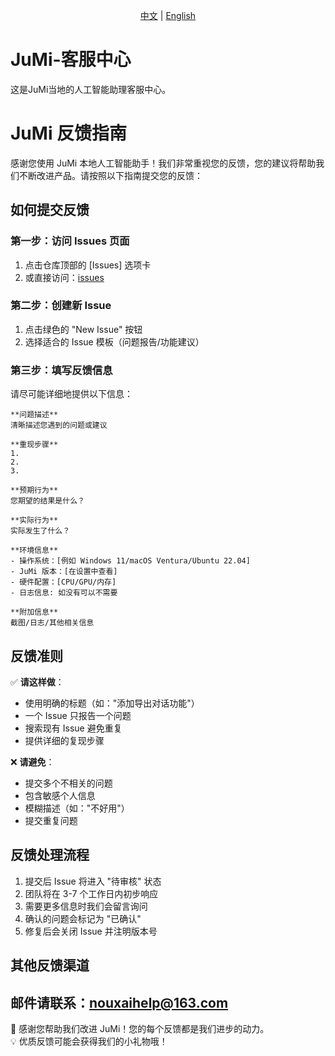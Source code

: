 <p align="center"><a href="https://github.com/nouxai/JuMi-Customer-Service-Center/blob/main/README.md">中文</a> | <a href="https://github.com/nouxai/JuMi-Customer-Service-Center/blob/main/README-EN.md">English</a><br></p>

# JuMi-客服中心
这是JuMi当地的人工智能助理客服中心。

# JuMi 反馈指南

感谢您使用 JuMi 本地人工智能助手！我们非常重视您的反馈，您的建议将帮助我们不断改进产品。请按照以下指南提交您的反馈：

## 如何提交反馈

### 第一步：访问 Issues 页面
1. 点击仓库顶部的 [Issues] 选项卡
2. 或直接访问：[issues](https://github.com/nouxai/JuMi-Customer-Service-Center/issues)

### 第二步：创建新 Issue
1. 点击绿色的 "New Issue" 按钮
2. 选择适合的 Issue 模板（问题报告/功能建议）

### 第三步：填写反馈信息
请尽可能详细地提供以下信息：
```
**问题描述**
清晰描述您遇到的问题或建议

**重现步骤**
1. 
2. 
3. 

**预期行为**
您期望的结果是什么？

**实际行为**
实际发生了什么？

**环境信息**
- 操作系统：[例如 Windows 11/macOS Ventura/Ubuntu 22.04]
- JuMi 版本：[在设置中查看]
- 硬件配置：[CPU/GPU/内存]
- 日志信息: 如没有可以不需要

**附加信息**
截图/日志/其他相关信息
```

## 反馈准则
✅ **请这样做**：
- 使用明确的标题（如："添加导出对话功能"）
- 一个 Issue 只报告一个问题
- 搜索现有 Issue 避免重复
- 提供详细的复现步骤

❌ **请避免**：
- 提交多个不相关的问题
- 包含敏感个人信息
- 模糊描述（如："不好用"）
- 提交重复问题

## 反馈处理流程
1. 提交后 Issue 将进入 "待审核" 状态
2. 团队将在 3-7 个工作日内初步响应
3. 需要更多信息时我们会留言询问
4. 确认的问题会标记为 "已确认"
5. 修复后会关闭 Issue 并注明版本号

## 其他反馈渠道
邮件请联系：nouxaihelp@163.com  
---

🙏 感谢您帮助我们改进 JuMi！您的每个反馈都是我们进步的动力。  
💡 优质反馈可能会获得我们的小礼物哦！
